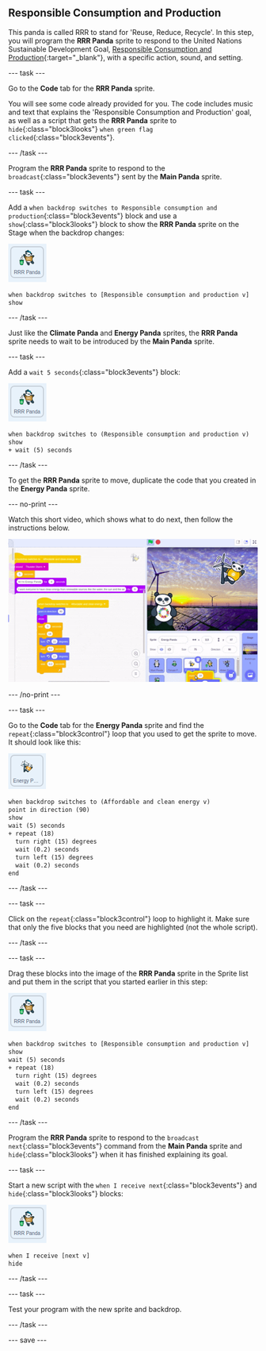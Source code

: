 ## Responsible Consumption and Production

This panda is called RRR to stand for 'Reuse, Reduce, Recycle'. In this step, you will program the **RRR Panda** sprite to respond to the United Nations Sustainable Development Goal, [Responsible Consumption and Production](https://www.undp.org/content/undp/en/home/sustainable-development-goals/goal-12-responsible-consumption-and-production.html){:target="\_blank"}, with a specific action, sound, and setting.

--- task ---

Go to the **Code** tab for the **RRR Panda** sprite.

You will see some code already provided for you. The code includes music and text that explains the 'Responsible Consumption and Production' goal, as well as a script that gets the **RRR Panda** sprite to `hide`{:class="block3looks"} `when green flag clicked`{:class="block3events"}.

--- /task ---

Program the **RRR Panda** sprite to respond to the `broadcast`{:class="block3events"} sent by the **Main Panda** sprite.

--- task ---

Add a `when backdrop switches to Responsible consumption and production`{:class="block3events"} block and use a `show`{:class="block3looks"} block to show the **RRR Panda** sprite on the Stage when the backdrop changes:

![image of the RRR Panda sprite](images/RRRpanda-sprite.png)

```blocks3
when backdrop switches to [Responsible consumption and production v]
show
```

--- /task ---

Just like the **Climate Panda** and **Energy Panda** sprites, the **RRR Panda** sprite needs to wait to be introduced by the **Main Panda** sprite.

--- task ---

Add a `wait 5 seconds`{:class="block3events"} block:

![image of the RRR Panda sprite](images/RRRpanda-sprite.png)

```blocks3
when backdrop switches to (Responsible consumption and production v)
show
+ wait (5) seconds
```
--- /task ---

To get the **RRR Panda** sprite to move, duplicate the code that you created in the **Energy Panda** sprite.

--- no-print ---

Watch this short video, which shows what to do next, then follow the instructions below.

![The "repeat 15 times" block and all the blocks inside of it are dragged to the RRR Panda sprite and then attached below the "wait 5 seconds" block in the RRR Panda code.](images/draggingcode.gif)

--- /no-print ---

--- task ---

Go to the **Code** tab for the **Energy Panda** sprite and find the `repeat`{:class="block3control"} loop that you used to get the sprite to move. It should look like this:

![image of the Energy Panda sprite](images/energypanda-sprite.png)

```blocks3
when backdrop switches to (Affordable and clean energy v)
point in direction (90)
show
wait (5) seconds
+ repeat (18)
  turn right (15) degrees
  wait (0.2) seconds
  turn left (15) degrees
  wait (0.2) seconds
end
```

--- /task ---

--- task ---

Click on the `repeat`{:class="block3control"} loop to highlight it. Make sure that only the five blocks that you need are highlighted (not the whole script).

--- /task ---

--- task ---

Drag these blocks into the image of the **RRR Panda** sprite in the Sprite list and put them in the script that you started earlier in this step:

![image of the RRR Panda sprite](images/RRRpanda-sprite.png)

```blocks3
when backdrop switches to [Responsible consumption and production v]
show
wait (5) seconds
+ repeat (18)
  turn right (15) degrees
  wait (0.2) seconds
  turn left (15) degrees
  wait (0.2) seconds
end
```

--- /task ---

Program the **RRR Panda** sprite to respond to the `broadcast next`{:class="block3events"} command from the **Main Panda** sprite and `hide`{:class="block3looks"} when it has finished explaining its goal.

--- task ---

Start a new script with the `when I receive next`{:class="block3events"} and `hide`{:class="block3looks"} blocks:

![image of the RRR Panda sprite](images/RRRpanda-sprite.png)

```blocks3
when I receive [next v]
hide
```

--- /task ---

--- task ---

Test your program with the new sprite and backdrop.

--- /task ---

--- save ---
